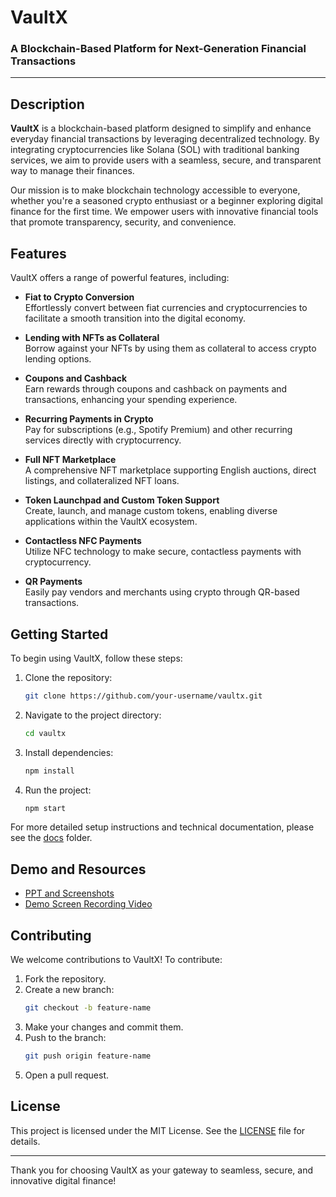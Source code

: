 # VaultX

### A Blockchain-Based Platform for Next-Generation Financial Transactions

---

## Description

**VaultX** is a blockchain-based platform designed to simplify and enhance everyday financial transactions by leveraging decentralized technology. By integrating cryptocurrencies like Solana (SOL) with traditional banking services, we aim to provide users with a seamless, secure, and transparent way to manage their finances.

Our mission is to make blockchain technology accessible to everyone, whether you're a seasoned crypto enthusiast or a beginner exploring digital finance for the first time. We empower users with innovative financial tools that promote transparency, security, and convenience.

## Features

VaultX offers a range of powerful features, including:

- **Fiat to Crypto Conversion**  
  Effortlessly convert between fiat currencies and cryptocurrencies to facilitate a smooth transition into the digital economy.

- **Lending with NFTs as Collateral**  
  Borrow against your NFTs by using them as collateral to access crypto lending options.

- **Coupons and Cashback**  
  Earn rewards through coupons and cashback on payments and transactions, enhancing your spending experience.

- **Recurring Payments in Crypto**  
  Pay for subscriptions (e.g., Spotify Premium) and other recurring services directly with cryptocurrency.

- **Full NFT Marketplace**  
  A comprehensive NFT marketplace supporting English auctions, direct listings, and collateralized NFT loans.

- **Token Launchpad and Custom Token Support**  
  Create, launch, and manage custom tokens, enabling diverse applications within the VaultX ecosystem.

- **Contactless NFC Payments**  
  Utilize NFC technology to make secure, contactless payments with cryptocurrency.

- **QR Payments**  
  Easily pay vendors and merchants using crypto through QR-based transactions.

## Getting Started

To begin using VaultX, follow these steps:

1. Clone the repository:
    ```bash
    git clone https://github.com/your-username/vaultx.git
    ```

2. Navigate to the project directory:
    ```bash
    cd vaultx
    ```

3. Install dependencies:
    ```bash
    npm install
    ```

4. Run the project:
    ```bash
    npm start
    ```

For more detailed setup instructions and technical documentation, please see the [docs](./docs) folder.

## Demo and Resources

- [PPT and Screenshots](https://drive.google.com/drive/folders/1oD9MVwKsLjGM84OWoE_eQaj-pZ_ulgxg)
- [Demo Screen Recording Video](https://drive.google.com/drive/folders/1DKlGmpNcA8g4QtkQL0D8dNfjwSKNLp-I?usp=sharing)

## Contributing

We welcome contributions to VaultX! To contribute:

1. Fork the repository.
2. Create a new branch:
    ```bash
    git checkout -b feature-name
    ```
3. Make your changes and commit them.
4. Push to the branch:
    ```bash
    git push origin feature-name
    ```
5. Open a pull request.

## License

This project is licensed under the MIT License. See the [LICENSE](./LICENSE) file for details.

---

Thank you for choosing VaultX as your gateway to seamless, secure, and innovative digital finance!